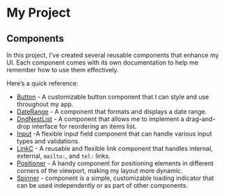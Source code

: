 # My Project

## Components

In this project, I've created several reusable components that enhance my UI. Each component comes with its own documentation to help me remember how to use them effectively.

Here’s a quick reference:

- [Button](./app/components/Button/README.md) - A customizable button component that I can style and use throughout my app.
- [DateRange](./app/components/DateRange/README.md) - A component that formats and displays a date range.
- [DndNestList](./app/components/Dnd/NestList/README.md) - A component that allows me to implement a drag-and-drop interface for reordering an items list.
- [Input](./app/components/Input.md) -A flexible input field component that can handle various input types and validations.
- [LinkC](./app/components/LinkC/README.md) - A reusable and flexible link component that handles internal, external, `mailto:`, and `tel:` links.
- [Positioner](./app/components/Positioner.md) - A handy component for positioning elements in different corners of the viewport, making my layout more dynamic.
- [Spinner](./app/components/Spinner/README.md) - component is a simple, customizable loading indicator that can be used independently or as part of other components.
